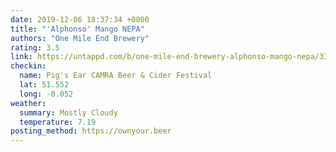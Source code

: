 ```yaml
---
date: 2019-12-06 18:37:34 +0000
title: "'Alphonso' Mango NEPA"
authors: "One Mile End Brewery"
rating: 3.5
link: https://untappd.com/b/one-mile-end-brewery-alphonso-mango-nepa/3357607
checkin:
  name: Pig's Ear CAMRA Beer & Cider Festival
  lat: 51.552
  long: -0.052
weather:
  summary: Mostly Cloudy
  temperature: 7.19
posting_method: https://ownyour.beer
---
```

